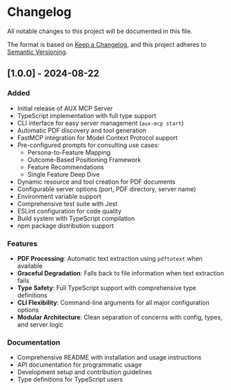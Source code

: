 # Changelog

All notable changes to this project will be documented in this file.

The format is based on [Keep a Changelog](https://keepachangelog.com/en/1.0.0/),
and this project adheres to [Semantic Versioning](https://semver.org/spec/v2.0.0.html).

## [1.0.0] - 2024-08-22

### Added

- Initial release of AUX MCP Server
- TypeScript implementation with full type support
- CLI interface for easy server management (`aux-mcp start`)
- Automatic PDF discovery and tool generation
- FastMCP integration for Model Context Protocol support
- Pre-configured prompts for consulting use cases:
  - Persona-to-Feature Mapping
  - Outcome-Based Positioning Framework
  - Feature Recommendations
  - Single Feature Deep Dive
- Dynamic resource and tool creation for PDF documents
- Configurable server options (port, PDF directory, server name)
- Environment variable support
- Comprehensive test suite with Jest
- ESLint configuration for code quality
- Build system with TypeScript compilation
- npm package distribution support

### Features

- **PDF Processing**: Automatic text extraction using `pdftotext` when available
- **Graceful Degradation**: Falls back to file information when text extraction fails
- **Type Safety**: Full TypeScript support with comprehensive type definitions
- **CLI Flexibility**: Command-line arguments for all major configuration options
- **Modular Architecture**: Clean separation of concerns with config, types, and server logic

### Documentation

- Comprehensive README with installation and usage instructions
- API documentation for programmatic usage
- Development setup and contribution guidelines
- Type definitions for TypeScript users
